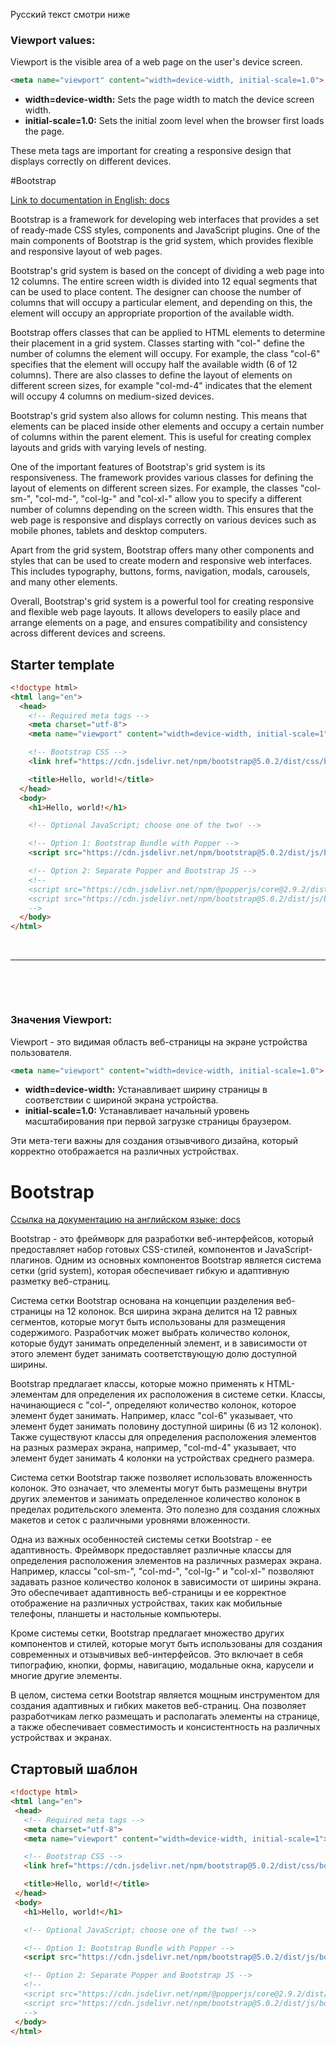 Русский текст смотри ниже

<h3> Viewport values: </h3>

Viewport is the visible area of a web page on the user's device screen.

```html
<meta name="viewport" content="width=device-width, initial-scale=1.0">
```

- **width=device-width:** Sets the page width to match the device screen width.
- **initial-scale=1.0:** Sets the initial zoom level when the browser first loads the page.

These meta tags are important for creating a responsive design that displays correctly on different devices.

#Bootstrap

[Link to documentation in English: docs](https://getbootstrap.com/docs/5.0/layout/grid/)

Bootstrap is a framework for developing web interfaces that provides a set of ready-made CSS styles, components and JavaScript plugins. One of the main components of Bootstrap is the grid system, which provides flexible and responsive layout of web pages.

Bootstrap's grid system is based on the concept of dividing a web page into 12 columns. The entire screen width is divided into 12 equal segments that can be used to place content. The designer can choose the number of columns that will occupy a particular element, and depending on this, the element will occupy an appropriate proportion of the available width.

Bootstrap offers classes that can be applied to HTML elements to determine their placement in a grid system. Classes starting with "col-" define the number of columns the element will occupy. For example, the class "col-6" specifies that the element will occupy half the available width (6 of 12 columns). There are also classes to define the layout of elements on different screen sizes, for example "col-md-4" indicates that the element will occupy 4 columns on medium-sized devices.

Bootstrap's grid system also allows for column nesting. This means that elements can be placed inside other elements and occupy a certain number of columns within the parent element. This is useful for creating complex layouts and grids with varying levels of nesting.

One of the important features of Bootstrap's grid system is its responsiveness. The framework provides various classes for defining the layout of elements on different screen sizes. For example, the classes "col-sm-", "col-md-", "col-lg-" and "col-xl-" allow you to specify a different number of columns depending on the screen width. This ensures that the web page is responsive and displays correctly on various devices such as mobile phones, tablets and desktop computers.

Apart from the grid system, Bootstrap offers many other components and styles that can be used to create modern and responsive web interfaces. This includes typography, buttons, forms, navigation, modals, carousels, and many other elements.

Overall, Bootstrap's grid system is a powerful tool for creating responsive and flexible web page layouts. It allows developers to easily place and arrange elements on a page, and ensures compatibility and consistency across different devices and screens.

## Starter template

```html
<!doctype html>
<html lang="en">
  <head>
    <!-- Required meta tags -->
    <meta charset="utf-8">
    <meta name="viewport" content="width=device-width, initial-scale=1">

    <!-- Bootstrap CSS -->
    <link href="https://cdn.jsdelivr.net/npm/bootstrap@5.0.2/dist/css/bootstrap.min.css" rel="stylesheet" integrity="sha384-EVSTQN3/azprG1Anm3QDgpJLIm9Nao0Yz1ztcQTwFspd3yD65VohhpuuCOmLASjC" crossorigin=" anonymous">

    <title>Hello, world!</title>
  </head>
  <body>
    <h1>Hello, world!</h1>

    <!-- Optional JavaScript; choose one of the two! -->

    <!-- Option 1: Bootstrap Bundle with Popper -->
    <script src="https://cdn.jsdelivr.net/npm/bootstrap@5.0.2/dist/js/bootstrap.bundle.min.js" integrity="sha384-MrcW6ZMFYlzcLA8Nl+NtUVF0sA7MsXsP1UyJoMp4YLEuNSfAP+JcXn/tWtIaxVXM" crossorigin= "anonymous"></script>

    <!-- Option 2: Separate Popper and Bootstrap JS -->
    <!--
    <script src="https://cdn.jsdelivr.net/npm/@popperjs/core@2.9.2/dist/umd/popper.min.js" integrity="sha384-IQsoLXl5PILFhosVNubq5LC7Qb9DXgDA9i+tQ8Zj3iwWAwPtgFTxbJ8NT4GN1R8p" crossorigin="anonymous" ></script>
    <script src="https://cdn.jsdelivr.net/npm/bootstrap@5.0.2/dist/js/bootstrap.min.js" integrity="sha384-cVKIPhGWiC2Al4u+LWgxfKTRIcfu0JTxR+EQDz/bgldoEyl4H0zUF0QKbrJ0EcQF" crossorigin="anonymous "></script>
    -->
  </body>
</html>
```

<br/><hr/><br/>

﻿<h3> Значения Viewport: </h3>

Viewport - это видимая область веб-страницы на экране устройства пользователя.

```html
<meta name="viewport" content="width=device-width, initial-scale=1.0">
```

- **width=device-width:** Устанавливает ширину страницы в соответствии с шириной экрана устройства.
- **initial-scale=1.0:** Устанавливает начальный уровень масштабирования при первой загрузке страницы браузером.

Эти мета-теги важны для создания отзывчивого дизайна, который корректно отображается на различных устройствах.

# Bootstrap

[Ссылка на документацию на английском языке: docs](https://getbootstrap.com/docs/5.0/layout/grid/)

Bootstrap - это фреймворк для разработки веб-интерфейсов, который предоставляет набор готовых CSS-стилей, компонентов и JavaScript-плагинов. Одним из основных компонентов Bootstrap является система сетки (grid system), которая обеспечивает гибкую и адаптивную разметку веб-страниц.

Система сетки Bootstrap основана на концепции разделения веб-страницы на 12 колонок. Вся ширина экрана делится на 12 равных сегментов, которые могут быть использованы для размещения содержимого. Разработчик может выбрать количество колонок, которые будут занимать определенный элемент, и в зависимости от этого элемент будет занимать соответствующую долю доступной ширины.

Bootstrap предлагает классы, которые можно применять к HTML-элементам для определения их расположения в системе сетки. Классы, начинающиеся с "col-", определяют количество колонок, которое элемент будет занимать. Например, класс "col-6" указывает, что элемент будет занимать половину доступной ширины (6 из 12 колонок). Также существуют классы для определения расположения элементов на разных размерах экрана, например, "col-md-4" указывает, что элемент будет занимать 4 колонки на устройствах среднего размера.

Система сетки Bootstrap также позволяет использовать вложенность колонок. Это означает, что элементы могут быть размещены внутри других элементов и занимать определенное количество колонок в пределах родительского элемента. Это полезно для создания сложных макетов и сеток с различными уровнями вложенности.

Одна из важных особенностей системы сетки Bootstrap - ее адаптивность. Фреймворк предоставляет различные классы для определения расположения элементов на различных размерах экрана. Например, классы "col-sm-", "col-md-", "col-lg-" и "col-xl-" позволяют задавать разное количество колонок в зависимости от ширины экрана. Это обеспечивает адаптивность веб-страницы и ее корректное отображение на различных устройствах, таких как мобильные телефоны, планшеты и настольные компьютеры.

Кроме системы сетки, Bootstrap предлагает множество других компонентов и стилей, которые могут быть использованы для создания современных и отзывчивых веб-интерфейсов. Это включает в себя типографию, кнопки, формы, навигацию, модальные окна, карусели и многие другие элементы.

В целом, система сетки Bootstrap является мощным инструментом для создания адаптивных и гибких макетов веб-страниц. Она позволяет разработчикам легко размещать и располагать элементы на странице, а также обеспечивает совместимость и консистентность на различных устройствах и экранах.

## Стартовый шаблон

```html
<!doctype html>
<html lang="en">
 <head>
   <!-- Required meta tags -->
   <meta charset="utf-8">
   <meta name="viewport" content="width=device-width, initial-scale=1">

   <!-- Bootstrap CSS -->
   <link href="https://cdn.jsdelivr.net/npm/bootstrap@5.0.2/dist/css/bootstrap.min.css" rel="stylesheet" integrity="sha384-EVSTQN3/azprG1Anm3QDgpJLIm9Nao0Yz1ztcQTwFspd3yD65VohhpuuCOmLASjC" crossorigin="anonymous">

   <title>Hello, world!</title>
 </head>
 <body>
   <h1>Hello, world!</h1>

   <!-- Optional JavaScript; choose one of the two! -->

   <!-- Option 1: Bootstrap Bundle with Popper -->
   <script src="https://cdn.jsdelivr.net/npm/bootstrap@5.0.2/dist/js/bootstrap.bundle.min.js" integrity="sha384-MrcW6ZMFYlzcLA8Nl+NtUVF0sA7MsXsP1UyJoMp4YLEuNSfAP+JcXn/tWtIaxVXM" crossorigin="anonymous"></script>

   <!-- Option 2: Separate Popper and Bootstrap JS -->
   <!--
   <script src="https://cdn.jsdelivr.net/npm/@popperjs/core@2.9.2/dist/umd/popper.min.js" integrity="sha384-IQsoLXl5PILFhosVNubq5LC7Qb9DXgDA9i+tQ8Zj3iwWAwPtgFTxbJ8NT4GN1R8p" crossorigin="anonymous"></script>
   <script src="https://cdn.jsdelivr.net/npm/bootstrap@5.0.2/dist/js/bootstrap.min.js" integrity="sha384-cVKIPhGWiC2Al4u+LWgxfKTRIcfu0JTxR+EQDz/bgldoEyl4H0zUF0QKbrJ0EcQF" crossorigin="anonymous"></script>
   -->
 </body>
</html>
```
